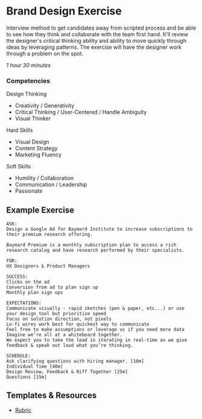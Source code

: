 # Brand Design Exercise
Interview method to get candidates away from scripted process and be able to see how they think and collaborate with the team first hand. It'll review the designer's critical thinking ability and ability to move quickly through ideas by leveraging patterns. The exercise will have the designer work through a problem on the spot.

*1 hour 30 minutes*

### Competencies
Design Thinking
- Creativity / Generativity
- Critical Thinking / User-Centered / Handle Ambiguity
- Visual Thinker

Hard Skills
- Visual Design
- Content Strategy
- Marketing Fluency

Soft Skills
- Humility / Collaboration
- Communication / Leadership
- Passionate



## Example Exercise

```
ASK:
Design a Google Ad for Baymard Institute to increase subscriptions to their premium research offering.

Baymard Premium is a monthly subscription plan to access a rich research catalog and have research performed by their specialists.

FOR: 
UX Designers & Product Managers

SUCCESS:
Clicks on the ad
Conversion from ad to plan sign up
Monthly plan sign ups

EXPECTATIONS:
Communicate visually - rapid sketches (pen & paper, etc...) or use your design tool but prioritize speed
Focus on solution direction, not pixels
Lo-fi wires work best for quickest way to communicate
Feel free to make assumptions or leverage us if you need more data 
Imagine we’re all at a whiteboard together.
We expect you to take the lead in iterating in real-time as we give feedback & speak out loud what you’re thinking.

SCHEDULE:
Ask clarifying questions with hiring manager. [10m]
Individual Time [40m]
Design Review, Feedback & Riff Together [25m]
Questions [15m]

```

## Templates & Resources
- [Rubric](https://docs.google.com/document/d/1kqwFO7Ek9GTpig3xlrFWc-zm7C5ZcgAdm_UvPru-Ls8/edit#heading=h.c6rz13rvxcp6)